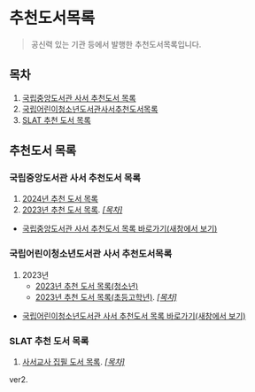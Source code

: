 # 추천도서목록

> 공신력 있는 기관 등에서 발행한 추천도서목록입니다.

## 목차

1. [국립중앙도서관 사서 추천도서 목록](#국립중앙도서관-사서-추천도서-목록)
1. [국립어린이청소년도서관사서추천도서목록](#국립어린이청소년도서관-사서-추천도서목록)
1. [SLAT 추천 도서 목록](#slat-추천-도서-목록)

## 추천도서 목록

### 국립중앙도서관 사서 추천도서 목록

1. [2024년 추천 도서 목록](/archive/661f1bbf960b50e191d8ed38)
1. [2023년 추천 도서 목록](/archive/661f20ad960b50e191d8ed3a).&nbsp;[*[목차]*](#목차)

- [국립중앙도서관 사서 추천도서 목록 바로가기(새창에서 보기)](https://www.nl.go.kr/NL/contents/N20500000000.do)

### 국립어린이청소년도서관 사서 추천도서목록
1. 2023년
    - [2023년 추천 도서 목록(청소년)](/archive/6629b97d56c0a9e794f5b07c)
    - [2023년 추천 도서 목록(초등고학년)](/archive/6629baf956c0a9e794f5b07d).&nbsp;[*[목차]*](#목차)

- [국립어린이청소년도서관 사서 추천도서 목록 바로가기(새창에서 보기)](https://www.nlcy.go.kr/NLCY/contents/C10600000000.do)

### SLAT 추천 도서 목록

1. [사서교사 집필 도서 목록](/archive/66208193de4be91e53dd6af1).&nbsp;[*[목차]*](#목차)

ver2.

